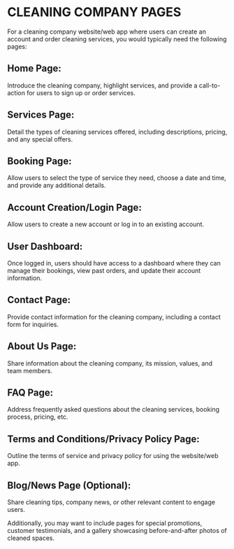 # CLEANING COMPANY PAGES

For a cleaning company website/web app where users can create an account and 
order cleaning services, you would typically need the following pages:

## Home Page: 
Introduce the cleaning company, highlight services, and provide a 
call-to-action for users to sign up or order services.

## Services Page: 
Detail the types of cleaning services offered, including descriptions, pricing,
and any special offers.

## Booking Page: 
Allow users to select the type of service they need, choose a date and time, 
and provide any additional details.

## Account Creation/Login Page: 
Allow users to create a new account or log in to an existing account.

## User Dashboard: 
Once logged in, users should have access to a dashboard where they can manage 
their bookings, view past orders, and update their account information.

## Contact Page: 
Provide contact information for the cleaning company, including a contact form 
for inquiries.

## About Us Page: 
Share information about the cleaning company, its mission, values, and team 
members.

## FAQ Page: 
Address frequently asked questions about the cleaning services, booking process, 
pricing, etc.

## Terms and Conditions/Privacy Policy Page: 
Outline the terms of service and privacy policy for using the website/web app.

## Blog/News Page (Optional): 
Share cleaning tips, company news, or other relevant content to engage users.

Additionally, you may want to include pages for special promotions, customer 
testimonials, and a gallery showcasing before-and-after photos of cleaned spaces.